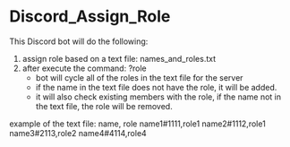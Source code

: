 # Discord_Assign_Role
This Discord bot will do the following: 
1. assign role based on a text file: names_and_roles.txt
2. after execute the command: ?role
   - bot will cycle all of the roles in the text file for the server
   - if the name in the text file does not have the role, it will be added.
   - it will also check existing members with the role, if the name not in the text file, the role will be removed.

example of the text file:
name, role 
name1#1111,role1 
name2#1112,role1 
name3#2113,role2 
name4#4114,role4 
